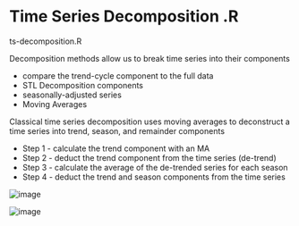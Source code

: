 # Time Series Decomposition .R
ts-decomposition.R

Decomposition methods allow us to break time series into their components
* compare the trend-cycle component to the full data
* STL Decomposition components
* seasonally-adjusted series 
* Moving Averages


Classical time series decomposition uses moving averages to deconstruct a time series into trend, season, and remainder components
* Step 1 - calculate the trend component with an MA
* Step 2 - deduct the trend component from the time series (de-trend)
* Step 3 - calculate the average of the de-trended series for each season
* Step 4 - deduct the trend and season components from the time series

![image](https://user-images.githubusercontent.com/65502025/156649563-cdbe2a03-7589-40ab-bae2-e402b5a424d4.png)


![image](https://user-images.githubusercontent.com/65502025/156649512-07b5e4cc-0e3b-489e-b974-c5e98e187c04.png)
